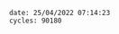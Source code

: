 

                date: 25/04/2022 07:14:23
                cycles: 90180

                         
